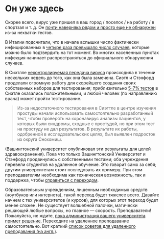 # Он уже здесь

Скорее всего, вирус уже пришел в ваш город / поселок / на работу / в спортзал и т. д. Он [почти наверняка рядом и просто еще не обнаружен](https://twitter.com/balajis/status/1234879748083503105) из-за нехватки тестов. 

В Италии подсчитали, что в начале вспышки число фактически инфицированных в [четыре раза превышало число случаев](https://twitter.com/AdamJKucharski/status/1236004937529798659), которые можно было подтвердить на тот момент. Во многих населенных пунктах инфекция начинает распространяться до официального обнаружения случаев.

В Сиэтлле [неконтролируемая передача вируса](https://twitter.com/trvrb/status/1236096904678633472) происходила в течении нескольких недель до того, как она была замечена. Сиэтл и Стэнфорд проделали огромную работу для скорейшего создания своих собственных наборов для тестирования; приблизительно [5-7% тестов](https://twitter.com/UWVirology/status/1236017803162873856) в Сиэтле оказались положительными, и любой человек (по направлению врача) может пройти тестирование.

> Из-за недостаточного тестирования в Сиэттле в центре изучения простуды начали использовать самостоятельно разработанный тест, чтобы проверять на коронавирус анализы пациентов, у которых были синдромы, сходные с простудой, но при этом тест на простуду не дал результатов. В результате их работы, одобренной в исследовательских целях, был выявлен подросток из округа Снохомиш.

(Вашингтонский университет опубликовал эти результаты для целей здравоохранения). Пока что только Вашингтонский Университет и Стэнфорд продвинулись с собственными тестами; оба учреждения перевели студентов на удаленное обучение. Это говорит само за себя; другим университетам стоит последовать их примеру. При этом преподавателям необходима как техническая возможность, так и поддержка, чтобы [справиться с переходом](https://twitter.com/ryanaboyd/status/1236009378295103488).

Образовательным учреждениям, лишенным необходимых средств (ноутбуков или интернета), такой переход будет тяжелее всего. Давайте начнем с тех университетов (и курсов), для которых этот переход будет менее сложен. Не существует волшебной палочки, магически решающей любые вопросы, но главное — скорость. Преподаватели! Пожалуйста, не ждите, [пока администрация вашего университета примет решение](https://www.insidehighered.com/news/2020/03/06/roundup-weeks-news-about-colleges-and-coronavirus?utm_content=buffera0fc5&utm_medium=social&utm_source=linkedin&utm_campaign=IHEbuffer). Переходите на удаленное преподавание самостоятельно. Вот краткий [список советов для удаленного преподавания (на англ.)](https://docs.google.com/document/d/1QR7IEgdisO6JtmELs07uUsSSu2Yox86GJY9wGV6mBjA/edit#).
